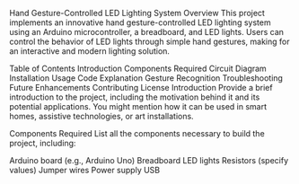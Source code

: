 Hand Gesture-Controlled LED Lighting System
Overview
This project implements an innovative hand gesture-controlled LED lighting system using an Arduino microcontroller, a breadboard, and LED lights. Users can control the behavior of LED lights through simple hand gestures, making for an interactive and modern lighting solution.

Table of Contents
Introduction
Components Required
Circuit Diagram
Installation
Usage
Code Explanation
Gesture Recognition
Troubleshooting
Future Enhancements
Contributing
License
Introduction
Provide a brief introduction to the project, including the motivation behind it and its potential applications. You might mention how it can be used in smart homes, assistive technologies, or art installations.

Components Required
List all the components necessary to build the project, including:

Arduino board (e.g., Arduino Uno)
Breadboard
LED lights Resistors (specify values)
Jumper wires
Power supply USB
